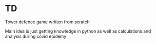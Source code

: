 # TD
Tower defence game written from scratch

Main idea is just getting knowledge in python as well as calculations and analysis during covid epidemy